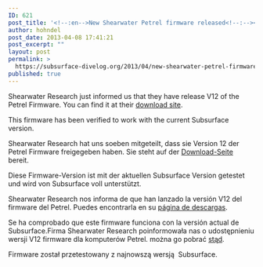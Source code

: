 ```yaml
---
ID: 621
post_title: '<!--:en-->New Shearwater Petrel firmware released<!--:--><!--:de-->Neue Firmware für den Shewater Petrel freigegeben<!--:--><!--:es-->Liberado nuevo firmware para Shearwater Petrel<!--:--><!--:pl-->Nowy firmware dla Shearwater Petrel<!--:-->'
author: hohndel
post_date: 2013-04-08 17:41:21
post_excerpt: ""
layout: post
permalink: >
  https://subsurface-divelog.org/2013/04/new-shearwater-petrel-firmware-released/
published: true
---
```

<!--:en-->Shearwater Research just informed us that they have release V12 of the Petrel Firmware. You can find it at their <a href="http://www.shearwaterresearch.com/downloads/petrel-firmware-downloads/">download site</a>.

This firmware has been verified to work with the current Subsurface version.<!--:--><!--:de--><p>Shearwater Research hat uns soeben mitgeteilt, dass sie Version 12 der Petrel Firmware freigegeben haben. Sie steht auf der  <a href="http://www.shearwaterresearch.com/downloads/petrel-firmware-downloads/">Download-Seite</a> bereit.</p>
<p>Diese Firmware-Version ist mit der aktuellen Subsurface Version getestet und wird von Subsurface voll unterstützt.</p><!--:--><!--:es-->Shearwater Research nos informa de que han lanzado la versión V12 del firmware del Petrel. Puedes encontrarla en su <a href="http://www.shearwaterresearch.com/downloads/petrel-firmware-downloads/">página de descargas</a>.

Se ha comprobado que este firmware funciona con la versión actual de Subsurface.<!--:--><!--:pl-->Firma Shearwater Research poinformowała nas o udostępnieniu wersji V12 firmware dla komputerów Petrel. można go pobrać <a href="http://www.shearwaterresearch.com/downloads/petrel-firmware-downloads/">stąd</a>.

Firmware został przetestowany z najnowszą wersją  Subsurface.<!--:-->